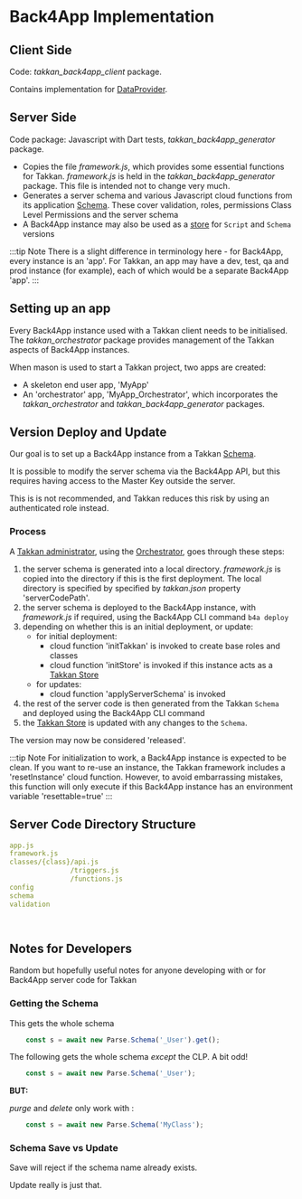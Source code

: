 # Back4App Implementation

## Client Side

Code: *takkan_back4app_client* package.

Contains implementation for [DataProvider](data-providers.md).


## Server Side

Code package: Javascript with Dart tests, *takkan_back4app_generator* package.


- Copies the file *framework.js*, which provides some essential functions for Takkan.  *framework.js* is held in the *takkan_back4app_generator* package.
This file is intended not to change very much.
- Generates a server schema and various Javascript cloud functions from its application [Schema](./schemas.md).  These cover validation, roles, permissions Class Level Permissions and the server schema
- A Back4App instance may also be used as a [store](./store.md) for `Script` and `Schema` versions 


:::tip Note
There is a slight difference in terminology here - for Back4App, every instance is an 'app'.  For Takkan, an app may have a dev, test, qa and prod instance (for example),
each of which would be a separate Back4App 'app'.
:::

## Setting up an app

Every Back4App instance used with a Takkan client needs to be initialised.  The *takkan_orchestrator* package provides management of the Takkan aspects of Back4App instances.

When mason is used to start a Takkan project, two apps are created:

- A skeleton end user app, 'MyApp'
- An 'orchestrator' app, 'MyApp_Orchestrator', which incorporates the *takkan_orchestrator* and *takkan_back4app_generator* packages.


## Version Deploy and Update

Our goal is to set up a Back4App instance from a Takkan [Schema](./schemas.md).

It is possible to modify the server schema via the Back4App API, but this requires having access to the Master Key outside the server.

This is is not recommended, and Takkan reduces this risk by using an authenticated role instead.

### Process

A [Takkan administrator](https://gitlab.com/takkan/takkan_design/-/issues/44), using the [Orchestrator](./orchestrator.md), goes through these steps:  


1. the server schema is generated into a local directory. *framework.js*  is copied into the directory if this is the first deployment.  The local directory is specified by specified by *takkan.json* property 'serverCodePath'.
1. the server schema is deployed to the Back4App instance, with  *framework.js* if required, using the Back4App CLI command `b4a deploy`
1. depending on whether this is an initial deployment, or update:
    - for initial deployment:
        - cloud function 'initTakkan' is invoked to create base roles and classes
        - cloud function 'initStore' is invoked if this instance acts as a [Takkan Store](./store.md) 
    - for updates:
        - cloud function 'applyServerSchema' is invoked
1. the rest of the server code is then generated from the Takkan `Schema` and deployed using the Back4App CLI command
1. the [Takkan Store](./store.md) is updated with any changes to the `Schema`.

The version may now be considered 'released'.


:::tip Note
For initialization to work, a Back4App instance is expected to be clean.  If you want to re-use an instance, the Takkan framework includes a 'resetInstance' cloud function.
However, to avoid embarrassing mistakes, this function will only execute if this Back4App instance has an environment variable 'resettable=true'
:::

## Server Code Directory Structure

```yaml
app.js
framework.js
classes/{class}/api.js
               /triggers.js
               /functions.js
config
schema
validation

                                                                                  |
```


## Notes for Developers

Random but hopefully useful notes for anyone developing with or for Back4App server code for Takkan 

### Getting the Schema

This gets the whole schema

``` javascript
    const s = await new Parse.Schema('_User').get();

```

The following gets the whole schema *except* the CLP.  A bit odd!


``` javascript
    const s = await new Parse.Schema('_User');

```

**BUT:**

*purge* and *delete* only work with :

``` javascript
    const s = await new Parse.Schema('MyClass');

```

### Schema Save vs Update

Save will reject if the schema name already exists.

Update really is just that.




